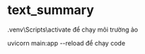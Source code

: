 # text_summary

.venv\Scripts\activate để chạy môi trường ảo

uvicorn main:app --reload để chạy code
